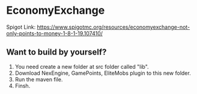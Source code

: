 # EconomyExchange
Spigot Link: https://www.spigotmc.org/resources/economyexchange-not-only-points-to-money-1-8-1-19.107410/

## Want to build by yourself?

1. You need create a new folder at src folder called "lib".
2. Download NexEngine, GamePoints, EliteMobs plugin to this new folder.
3. Run the maven file.
4. Finsh.
